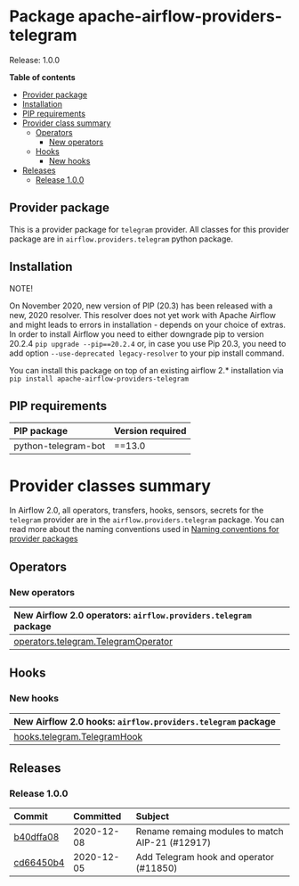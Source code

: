 <!--
 Licensed to the Apache Software Foundation (ASF) under one
 or more contributor license agreements.  See the NOTICE file
 distributed with this work for additional information
 regarding copyright ownership.  The ASF licenses this file
 to you under the Apache License, Version 2.0 (the
 "License"); you may not use this file except in compliance
 with the License.  You may obtain a copy of the License at

   http://www.apache.org/licenses/LICENSE-2.0

 Unless required by applicable law or agreed to in writing,
 software distributed under the License is distributed on an
 "AS IS" BASIS, WITHOUT WARRANTIES OR CONDITIONS OF ANY
 KIND, either express or implied.  See the License for the
 specific language governing permissions and limitations
 under the License.
 -->


# Package apache-airflow-providers-telegram

Release: 1.0.0

**Table of contents**

- [Provider package](#provider-package)
- [Installation](#installation)
- [PIP requirements](#pip-requirements)
- [Provider class summary](#provider-classes-summary)
    - [Operators](#operators)
        - [New operators](#new-operators)
    - [Hooks](#hooks)
        - [New hooks](#new-hooks)
- [Releases](#releases)
    - [Release 1.0.0](#release-100)

## Provider package

This is a provider package for `telegram` provider. All classes for this provider package
are in `airflow.providers.telegram` python package.



## Installation

NOTE!

On November 2020, new version of PIP (20.3) has been released with a new, 2020 resolver. This resolver
does not yet work with Apache Airflow and might leads to errors in installation - depends on your choice
of extras. In order to install Airflow you need to either downgrade pip to version 20.2.4
`pip upgrade --pip==20.2.4` or, in case you use Pip 20.3, you need to add option
`--use-deprecated legacy-resolver` to your pip install command.

You can install this package on top of an existing airflow 2.* installation via
`pip install apache-airflow-providers-telegram`

## PIP requirements

| PIP package         | Version required   |
|:--------------------|:-------------------|
| python-telegram-bot | ==13.0             |

# Provider classes summary

In Airflow 2.0, all operators, transfers, hooks, sensors, secrets for the `telegram` provider
are in the `airflow.providers.telegram` package. You can read more about the naming conventions used
in [Naming conventions for provider packages](https://github.com/apache/airflow/blob/master/CONTRIBUTING.rst#naming-conventions-for-provider-packages)


## Operators


### New operators

| New Airflow 2.0 operators: `airflow.providers.telegram` package                                                                       |
|:--------------------------------------------------------------------------------------------------------------------------------------|
| [operators.telegram.TelegramOperator](https://github.com/apache/airflow/blob/master/airflow/providers/telegram/operators/telegram.py) |



## Hooks


### New hooks

| New Airflow 2.0 hooks: `airflow.providers.telegram` package                                                               |
|:--------------------------------------------------------------------------------------------------------------------------|
| [hooks.telegram.TelegramHook](https://github.com/apache/airflow/blob/master/airflow/providers/telegram/hooks/telegram.py) |




## Releases

### Release 1.0.0

| Commit                                                                                         | Committed   | Subject                                         |
|:-----------------------------------------------------------------------------------------------|:------------|:------------------------------------------------|
| [b40dffa08](https://github.com/apache/airflow/commit/b40dffa08547b610162f8cacfa75847f3c4ca364) | 2020-12-08  | Rename remaing modules to match AIP-21 (#12917) |
| [cd66450b4](https://github.com/apache/airflow/commit/cd66450b4ee2a219ddc847970255e420ed679700) | 2020-12-05  | Add Telegram hook and operator (#11850)         |
